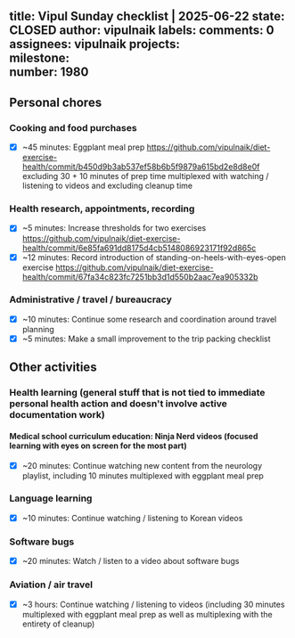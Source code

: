 title:	Vipul Sunday checklist | 2025-06-22
state:	CLOSED
author:	vipulnaik
labels:	
comments:	0
assignees:	vipulnaik
projects:	
milestone:	
number:	1980
--
## Personal chores

### Cooking and food purchases

- [x] ~45 minutes: Eggplant meal prep https://github.com/vipulnaik/diet-exercise-health/commit/b450d9b3ab537ef58b6b5f9879a615bd2e8d8e0f excluding 30 + 10 minutes of prep time multiplexed with watching / listening to videos and excluding cleanup time

### Health research, appointments, recording

- [x] ~5 minutes: Increase thresholds for two exercises https://github.com/vipulnaik/diet-exercise-health/commit/6e85fa691dd8175d4cb5148086923171f92d865c
- [x] ~12 minutes: Record introduction of standing-on-heels-with-eyes-open exercise https://github.com/vipulnaik/diet-exercise-health/commit/67fa34c823fc7251bb3d1d550b2aac7ea905332b

### Administrative / travel / bureaucracy

- [x] ~10 minutes: Continue some research and coordination around travel planning
- [x] ~5 minutes: Make a small improvement to the trip packing checklist

## Other activities

### Health learning (general stuff that is not tied to immediate personal health action and doesn't involve active documentation work)

#### Medical school curriculum education: Ninja Nerd videos (focused learning with eyes on screen for the most part)

- [x] ~20 minutes: Continue watching new content from the neurology playlist, including 10 minutes multiplexed with eggplant meal prep

### Language learning

- [x] ~10 minutes: Continue watching / listening to Korean videos

### Software bugs

- [x] ~20 minutes: Watch / listen to a video about software bugs

### Aviation / air travel

- [x] ~3 hours: Continue watching / listening to videos (including 30 minutes multiplexed with eggplant meal prep as well as multiplexing with the entirety of cleanup)
